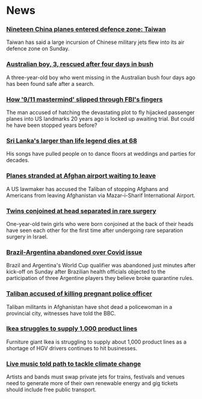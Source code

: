 # News
### [Nineteen China planes entered defence zone: Taiwan](https://www.bbc.com/news/world-asia-58459128)
Taiwan has said a large incursion of Chinese military jets flew into its air defence zone on Sunday.
### [Australian boy, 3, rescued after four days in bush](https://www.bbc.com/news/world-australia-58458983)
A three-year-old boy who went missing in the Australian bush four days ago has been found safe after a search.
### [How '9/11 mastermind' slipped through FBI's fingers](https://www.bbc.com/news/world-us-canada-58393231)
The man accused of hatching the devastating plot to fly hijacked passenger planes into US landmarks 20 years ago is locked up awaiting trial. But could he have been stopped years before?
### [Sri Lanka's larger than life legend dies at 68](https://www.bbc.com/news/world-asia-58458764)
His songs have pulled people on to dance floors at weddings and parties for decades.
### [Planes stranded at Afghan airport waiting to leave](https://www.bbc.com/news/world-asia-58455959)
A US lawmaker has accused the Taliban of stopping Afghans and Americans from leaving Afghanistan via Mazar-i-Sharif International Airport.
### [Twins conjoined at head separated in rare surgery](https://www.bbc.com/news/world-middle-east-58458587)
One-year-old twin girls who were born conjoined at the back of their heads have seen each other for the first time after undergoing rare separation surgery in Israel.
### [Brazil-Argentina abandoned over Covid issue](https://www.bbc.com/sport/football/58431607)
Brazil and Argentina's World Cup qualifier was abandoned just minutes after kick-off on Sunday after Brazilian health officials objected to the participation of three Argentine players they believe broke quarantine rules.
### [Taliban accused of killing pregnant police officer](https://www.bbc.com/news/world-asia-58455826)
 Taliban militants in Afghanistan have shot dead a policewoman in a provincial city, witnesses have told the BBC.
### [Ikea struggles to supply 1,000 product lines](https://www.bbc.com/news/business-58443653)
Furniture giant Ikea is struggling to supply about 1,000 product lines as a shortage of HGV drivers continues to hit businesses.
### [Live music told path to tackle climate change](https://www.bbc.com/news/science-environment-58442599)
Artists and bands must swap private jets for trains, festivals and venues need to generate more of their own renewable energy and gig tickets should include free public transport.
